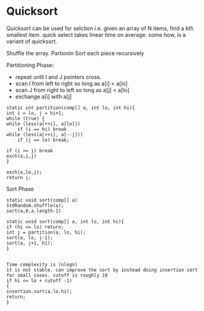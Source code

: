 # Quicksort


Quicksort can be used for selction i.e. given an array of N items, find a kth smallest item.
quick select takes linear time on average. some how, is a variant of quicksort.

Shuffle the array.
Partionin
Sort each piece recursively


Partitioning Phase:
* repeat until I and J pointers cross.
* scan I from left to right so long as a[i] < a[lo]
* scan J from right to left so long as a[j] < a[lo]
* exchange a[i] with a[j]

```
static int partition(comp[] a, int lo, int hi){
int i = lo, j = hi+1;
while (true) {
while (less(a[++i], a[lo]))
    if (i == hi) break
while (less(a[++i], a[--j]))
    if (j == lo) break;

if (i >= j) break
exch(a,i,j)
}

exch(a,lo,j);
return j;
```

Sort Phase
```
static void sort(comp[] a)
StdRandom.shuffle(a);
sort(a,0,a.length-1)

static void sort(comp[] a, int lo, int hi){
if (hi <= lo) return;
int j = partition(a, lo, hi);
sort(a, lo, j-1);
sort(a, j+1, h1);
}


Time complexity is (nlogn)
it is not stable. can improve the sort by instead doing insertion sort for small cases. cutoff is roughly 10
if hi <= lo + cutoff -1)
{
insertion.sort(a.lo.hi);
return;
}
